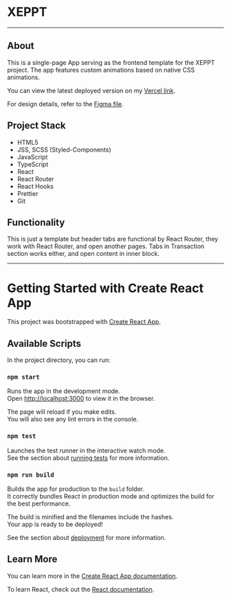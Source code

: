 # XEPPT

  <hr>

## About

This is a single-page App serving as the frontend template for the XEPPT project. The app features custom animations based on native CSS animations.

You can view the latest deployed version on my [Vercel link](https://xeppt.vercel.app/).

For design details, refer to the [Figma file](https://www.figma.com/file/wPUEQFV3ptMfqKnLknW7nS/Technical-Task-for-React.js%2FTypescript-Developer?type=design&node-id=0%3A1&mode=design&t=Ea8v4Zf3MheVDgU3-1).

## Project Stack

- HTML5
- JSS, SCSS (Styled-Components)
- JavaScript
- TypeScript
- React
- React Router
- React Hooks
- Prettier
- Git

## Functionality

This is just a template but header tabs are functional by React Router, they work with React Router, and open another pages. Tabs in Transaction section works either, and open content in inner block.

<hr>

# Getting Started with Create React App

This project was bootstrapped with [Create React App](https://github.com/facebook/create-react-app).

## Available Scripts

In the project directory, you can run:

### `npm start`

Runs the app in the development mode.\
Open [http://localhost:3000](http://localhost:3000) to view it in the browser.

The page will reload if you make edits.\
You will also see any lint errors in the console.

### `npm test`

Launches the test runner in the interactive watch mode.\
See the section about [running tests](https://facebook.github.io/create-react-app/docs/running-tests) for more information.

### `npm run build`

Builds the app for production to the `build` folder.\
It correctly bundles React in production mode and optimizes the build for the best performance.

The build is minified and the filenames include the hashes.\
Your app is ready to be deployed!

See the section about [deployment](https://facebook.github.io/create-react-app/docs/deployment) for more information.

## Learn More

You can learn more in the [Create React App documentation](https://facebook.github.io/create-react-app/docs/getting-started).

To learn React, check out the [React documentation](https://reactjs.org/).
